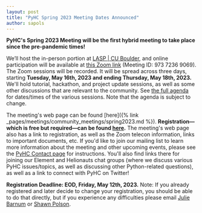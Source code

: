 ```yaml
---
layout: post
title: "PyHC Spring 2023 Meeting Dates Announced"
author: sapols
---
```


**PyHC's Spring 2023 Meeting will be the first hybrid meeting to take place since the pre-pandemic times!** 

We’ll host the in-person portion at [LASP \| CU Boulder](https://goo.gl/maps/mMapAsmgsg7DCrfZ7), and online participation will be available at [this Zoom link](https://cuboulder.zoom.us/j/97372369069) (Meeting ID: 973 7236 9069). The Zoom sessions will be recorded. It will be spread across three days, starting **Tuesday, May 16th, 2023 and ending Thursday, May 18th, 2023.** We'll hold tutorial, hackathon, and project update sessions, as well as some other discussions that are relevant to the community. See [the full agenda](https://docs.google.com/spreadsheets/d/1PdHCtgcVzr3kZg_jJxeZgvwjF1b7TbPO/edit?usp=sharing&ouid=111688094316717381127&rtpof=true&sd=true) for dates/times of the various sessions. Note that the agenda is subject to change.

The meeting's web page can be found [here]({% link
_pages/meetings/community_meetings/spring2023.md %}). **Registration—which is free but required—can be found [here](https://forms.gle/nEpkZkn9BWzzDwrv7).** The meeting's web page also has a link to registration, as well as the Zoom telecon information, links to important documents, etc. If you'd like to join our mailing list to learn more information about the meeting and other upcoming events, please see the [PyHC Contact page](http://heliopython.org/contact/) for instructions. You'll also find links there for joining our Element and Helionauts chat groups (where we discuss various PyHC issues/topics, as well as discussing other Python-related questions), as well as a link to connect with PyHC on Twitter!

**Registration Deadline: EOD, Friday, May 12th, 2023.**
Note: If you already registered and later decide to change your registration, you should be able to do that directly, but if you experience any difficulties please email [Julie Barnum](mailto:Julie.Barnum@lasp.colorado.edu) or [Shawn Polson](mailto:shawn.polson@lasp.colorado.edu).

